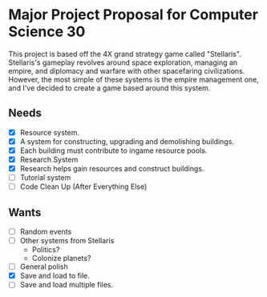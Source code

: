 # Major Project Proposal for Computer Science 30

This project is based off the 4X grand strategy game called "Stellaris". Stellaris's gameplay revolves around space exploration, managing an empire, and diplomacy and warfare with other spacefaring civilizations. However, the most simple of these systems is the empire management one, and I've decided to create a game based around this system.

## Needs
- [x] Resource system.
- [x] A system for constructing, upgrading and demolishing buildings.
- [x] Each building must contribute to ingame resource pools.
- [x] Research System
- [x] Research helps gain resources and construct buildings.
- [ ] Tutorial system
- [ ] Code Clean Up (After Everything Else)

## Wants
- [ ] Random events
- [ ] Other systems from Stellaris
	- Politics?
	- Colonize planets?
- [ ] General polish
- [x] Save and load to file.
- [ ] Save and load multiple files.
